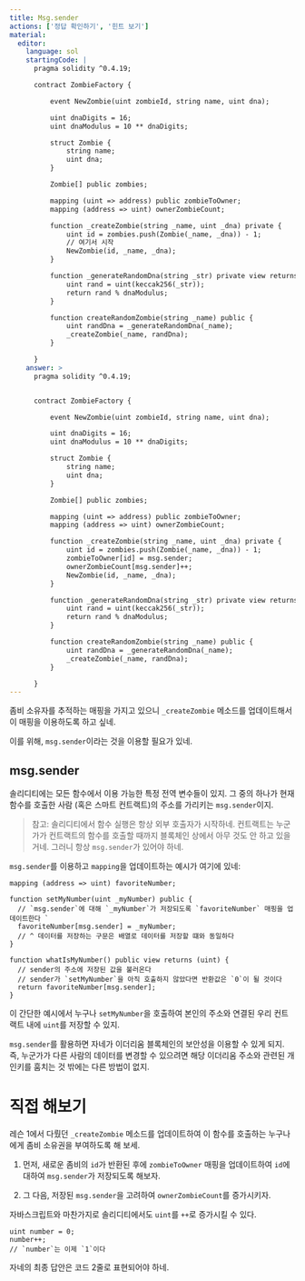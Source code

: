 ```yaml
---
title: Msg.sender
actions: ['정답 확인하기', '힌트 보기']
material:
  editor:
    language: sol
    startingCode: |
      pragma solidity ^0.4.19;

      contract ZombieFactory {

          event NewZombie(uint zombieId, string name, uint dna);

          uint dnaDigits = 16;
          uint dnaModulus = 10 ** dnaDigits;

          struct Zombie {
              string name;
              uint dna;
          }

          Zombie[] public zombies;

          mapping (uint => address) public zombieToOwner;
          mapping (address => uint) ownerZombieCount;

          function _createZombie(string _name, uint _dna) private {
              uint id = zombies.push(Zombie(_name, _dna)) - 1;
              // 여기서 시작
              NewZombie(id, _name, _dna);
          }

          function _generateRandomDna(string _str) private view returns (uint) {
              uint rand = uint(keccak256(_str));
              return rand % dnaModulus;
          }

          function createRandomZombie(string _name) public {
              uint randDna = _generateRandomDna(_name);
              _createZombie(_name, randDna);
          }

      }
    answer: >
      pragma solidity ^0.4.19;


      contract ZombieFactory {

          event NewZombie(uint zombieId, string name, uint dna);

          uint dnaDigits = 16;
          uint dnaModulus = 10 ** dnaDigits;

          struct Zombie {
              string name;
              uint dna;
          }

          Zombie[] public zombies;

          mapping (uint => address) public zombieToOwner;
          mapping (address => uint) ownerZombieCount;

          function _createZombie(string _name, uint _dna) private {
              uint id = zombies.push(Zombie(_name, _dna)) - 1;
              zombieToOwner[id] = msg.sender;
              ownerZombieCount[msg.sender]++;
              NewZombie(id, _name, _dna);
          }

          function _generateRandomDna(string _str) private view returns (uint) {
              uint rand = uint(keccak256(_str));
              return rand % dnaModulus;
          }

          function createRandomZombie(string _name) public {
              uint randDna = _generateRandomDna(_name);
              _createZombie(_name, randDna);
          }

      }
---
```


좀비 소유자를 추적하는 매핑을 가지고 있으니 `_createZombie` 메소드를 업데이트해서 이 매핑을 이용하도록 하고 싶네.

이를 위해, `msg.sender`이라는 것을 이용할 필요가 있네. 

## msg.sender

솔리디티에는 모든 함수에서 이용 가능한 특정 전역 변수들이 있지. 그 중의 하나가 현재 함수를 호출한 사람 (혹은 스마트 컨트랙트)의 주소를 가리키는 `msg.sender`이지.

> 참고: 솔리디티에서 함수 실행은 항상 외부 호출자가 시작하네. 컨트랙트는 누군가가 컨트랙트의 함수를 호출할 때까지 블록체인 상에서 아무 것도 안 하고 있을 거네. 그러니 항상 `msg.sender`가 있어야 하네. 

`msg.sender`를 이용하고 `mapping`을 업데이트하는 예시가 여기에 있네: 

```
mapping (address => uint) favoriteNumber;

function setMyNumber(uint _myNumber) public {
  // `msg.sender`에 대해 `_myNumber`가 저장되도록 `favoriteNumber` 매핑을 업데이트한다 `
  favoriteNumber[msg.sender] = _myNumber;
  // ^ 데이터를 저장하는 구문은 배열로 데이터를 저장할 떄와 동일하다 
}

function whatIsMyNumber() public view returns (uint) {
  // sender의 주소에 저장된 값을 불러온다 
  // sender가 `setMyNumber`을 아직 호출하지 않았다면 반환값은 `0`이 될 것이다
  return favoriteNumber[msg.sender];
}
```

이 간단한 예시에서 누구나 `setMyNumber`을 호출하여 본인의 주소와 연결된 우리 컨트랙트 내에 `uint`를 저장할 수 있지. 

`msg.sender`를 활용하면 자네가 이더리움 블록체인의 보안성을 이용할 수 있게 되지. 즉, 누군가가 다른 사람의 데이터를 변경할 수 있으려면 해당 이더리움 주소와 관련된 개인키를 훔치는 것 밖에는 다른 방법이 없지.

# 직접 해보기

레슨 1에서 다뤘던 `_createZombie` 메소드를 업데이트하여 이 함수를 호출하는 누구나에게 좀비 소유권을 부여하도록 해 보세. 

1. 먼저, 새로운 좀비의 `id`가 반환된 후에  `zombieToOwner` 매핑을 업데이트하여 `id`에 대하여 `msg.sender`가 저장되도록 해보자. 

2. 그 다음, 저장된 `msg.sender`을 고려하여 `ownerZombieCount`를 증가시키자.

자바스크립트와 마찬가지로 솔리디티에서도 `uint`를 `++`로 증가시킬 수 있다. 

```
uint number = 0;
number++;
// `number`는 이제 `1`이다
```

자네의 최종 답안은 코드 2줄로 표현되어야 하네.